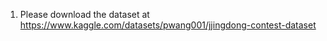 1. Please download the dataset at https://www.kaggle.com/datasets/pwang001/jjingdong-contest-dataset
